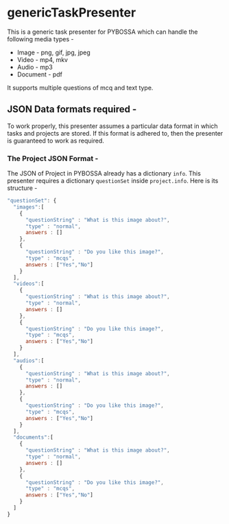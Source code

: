 # genericTaskPresenter

This is a generic task presenter for PYBOSSA which can handle the following media types -
* Image - png, gif, jpg, jpeg
* Video - mp4, mkv
* Audio - mp3
* Document - pdf

It supports multiple questions of mcq and text type.

## JSON Data formats required -

To work properly, this presenter assumes a particular data format in which tasks and projects are stored. If this format is adhered to, then the presenter is guaranteed to work as required.

### The Project JSON Format -

The JSON of Project in PYBOSSA already has a dictionary `info`. This presenter requires a dictionary `questionSet` inside `project.info`. Here is its structure -

```javascript
"questionSet": {
  "images":[
    {
      "questionString" : "What is this image about?",
      "type" : "normal",
      answers : []
    },
    {
      "questionString" : "Do you like this image?",
      "type" : "mcqs",
      answers : ["Yes","No"]
    }
  ],
  "videos":[
    {
      "questionString" : "What is this image about?",
      "type" : "normal",
      answers : []
    },
    {
      "questionString" : "Do you like this image?",
      "type" : "mcqs",
      answers : ["Yes","No"]
    }
  ],
  "audios":[
    {
      "questionString" : "What is this image about?",
      "type" : "normal",
      answers : []
    },
    {
      "questionString" : "Do you like this image?",
      "type" : "mcqs",
      answers : ["Yes","No"]
    }
  ],
  "documents":[
    {
      "questionString" : "What is this image about?",
      "type" : "normal",
      answers : []
    },
    {
      "questionString" : "Do you like this image?",
      "type" : "mcqs",
      answers : ["Yes","No"]
    }
  ]
}
```

